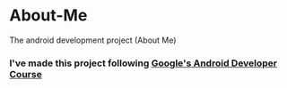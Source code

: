# About-Me
The android development project (About Me)

### I've made this project following <a href="https://developer.android.com/codelabs/kotlin-android-training-linear-layout?index=..%2F..android-kotlin-fundamentals#0" target="_blank">Google's Android Developer Course</a>
